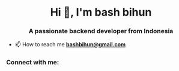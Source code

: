 <h1 align="center">Hi 👋, I'm bash bihun</h1>
<h3 align="center">A passionate backend developer from Indonesia</h3>

- 📫 How to reach me **bashbihun@gmail.com**

<h3 align="left">Connect with me:</h3>

